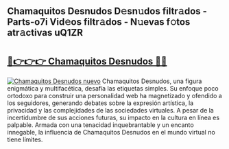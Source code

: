 ## Chamaquitos Desnudos D𝚎sn𝚞dos filtr𝚊dos - Parts-o7i Vid𝚎os filtr𝚊dos - N𝚞evas f𝚘tos atr𝚊ctivas uQ1ZR

# <h2><a href="http://mbavubn.tromn.icu/?c=Chamaquitos+Desnudos">🔗👉👉👉 Chamaquitos Desnudos 🔗🔗</a></h2>

[![Chamaquitos Desnudos nuevo](https://i.imgur.com/pEAQMta.gif)](http://mbavubn.tromn.icu/?c=Chamaquitos+Desnudos)
Chamaquitos Desnudos, una figura enigmática y multifacética, desafía las etiquetas simples. Su enfoque poco ortodoxo para construir una personalidad web ha magnetizado y ofendido a los seguidores, generando debates sobre la expresión artística, la privacidad y las complejidades de las sociedades virtuales. A pesar de la incertidumbre de sus acciones futuras, su impacto en la cultura en línea es palpable. Armada con una tenacidad inquebrantable y un encanto innegable, la influencia de Chamaquitos Desnudos en el mundo virtual no tiene límites.
